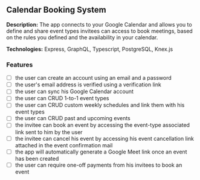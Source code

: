 ## Calendar Booking System

**Description:** The app connects to your Google Calendar and allows you to define and share event types invitees can access to book meetings, based on the rules you defined and the availability in your calendar.

**Technologies:** Express, GraphQL, Typescript, PostgreSQL, Knex.js

### Features

- [ ] the user can create an account using an email and a password
- [ ] the user's email address is verified using a verification link
- [ ] the user can sync his Google Calendar account
- [ ] the user can CRUD 1-to-1 event types
- [ ] the user can CRUD custom weekly schedules and link them with his event types
- [ ] the user can CRUD past and upcoming events
- [ ] the invitee can book an event by accessing the event-type associated link sent to him by the user
- [ ] the invitee can cancel his event by accessing his event cancellation link attached in the event confirmation mail
- [ ] the app will automatically generate a Google Meet link once an event has been created
- [ ] the user can require one-off payments from his invitees to book an event
